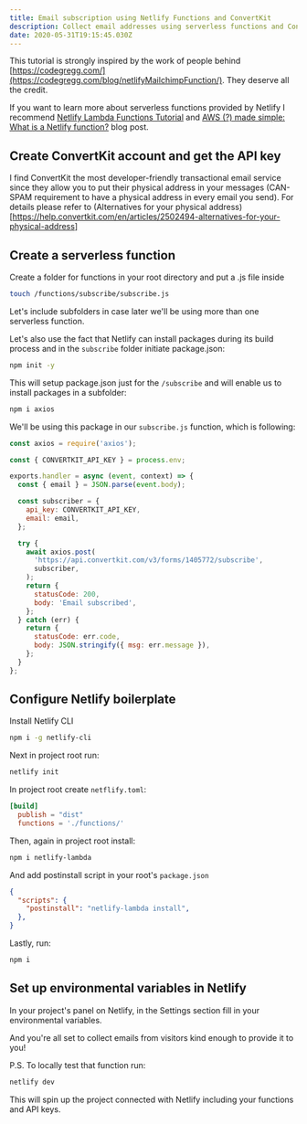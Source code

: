 ```yaml
---
title: Email subscription using Netlify Functions and ConvertKit
description: Collect email addresses using serverless functions and ConvertKit
date: 2020-05-31T19:15:45.030Z
---
```

This tutorial is strongly inspired by the work of people behind [https://codegregg.com/](https://codegregg.com/blog/netlifyMailchimpFunction/). They deserve all the credit.

If you want to learn more about serverless functions provided by Netlify I recommend [Netlify Lambda Functions Tutorial](https://flaviocopes.com/netlify-functions/) and [AWS (?) made simple: What is a Netlify function?](https://tlakomy.com/create-a-netlify-function-from-scratch) blog post.

## Create ConvertKit account and get the API key

I find ConvertKit the most developer-friendly transactional email service since they allow you to put their physical address in your messages (CAN-SPAM requirement to have a physical address in every email you send). For details please refer to (Alternatives for your physical address)[https://help.convertkit.com/en/articles/2502494-alternatives-for-your-physical-address]

## Create a serverless function

Create a folder for functions in your root directory and put a .js file inside

```bash
touch /functions/subscribe/subscribe.js
```

Let's include subfolders in case later we'll be using more than one serverless function.

Let's also use the fact that Netlify can install packages during its build process and in the `subscribe` folder initiate package.json:

```bash
npm init -y
```

This will setup package.json just for the `/subscribe` and will enable us to install packages in a subfolder:

```bash
npm i axios
```

We'll be using this package in our `subscribe.js` function, which is following:

```javascript
const axios = require('axios');

const { CONVERTKIT_API_KEY } = process.env;

exports.handler = async (event, context) => {
  const { email } = JSON.parse(event.body);

  const subscriber = {
    api_key: CONVERTKIT_API_KEY,
    email: email,
  };

  try {
    await axios.post(
      'https://api.convertkit.com/v3/forms/1405772/subscribe',
      subscriber,
    );
    return {
      statusCode: 200,
      body: 'Email subscribed',
    };
  } catch (err) {
    return {
      statusCode: err.code,
      body: JSON.stringify({ msg: err.message }),
    };
  }
};
```

## Configure Netlify boilerplate

Install Netlify CLI

```bash
npm i -g netlify-cli
```

Next in project root run:

```bash
netlify init
```

In project root create `netflify.toml`:

```toml
[build]
  publish = "dist"
  functions = './functions/'
```

Then, again in project root install:

```bash
npm i netlify-lambda
```

And add postinstall script in your root's `package.json`

```json
{
  "scripts": {
    "postinstall": "netlify-lambda install",
  },
}
```

Lastly, run:

```bash
npm i
```

## Set up environmental variables in Netlify

In your project's panel on Netlify, in the Settings section fill in your environmental variables.

And you're all set to collect emails from visitors kind enough to provide it to you!

P.S. To locally test that function run:

```bash
netlify dev
```

This will spin up the project connected with Netlify including your functions and API keys.
